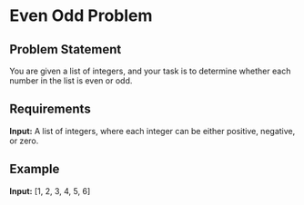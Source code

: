 # Even Odd Problem
## Problem Statement

You are given a list of integers, and your task is to determine whether each number in the list is even or odd.

## Requirements

**Input:** A list of integers, where each integer can be either positive, negative, or zero.

## Example

**Input:** [1, 2, 3, 4, 5, 6]